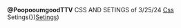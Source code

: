 **@PoopooumgoodTTV**
CSS AND SETINGS of 3/25/24
[Css](https://poopooumgoodttv.github.io/.css/)
Setings(})[Setings]({"MOBILE___SETTING":{"ALL_OPACITY___SETTING":1,"AIM_WHEN_FIRE___SETTING":1,"JOYSTICK_X___SETTING":0,"JOYSTICK_Y___SETTING":0,"JOYSTICK_SCALE___SETTING":1,"JOYSTICK_OPACITY___SETTING":0.5,"FIRE_LEFT_X___SETTING":0,"FIRE_LEFT_Y___SETTING":0,"FIRE_LEFT_SCALE___SETTING":1,"FIRE_LEFT_OPACITY___SETTING":0.75,"FIRE_RIGHT_X___SETTING":0,"FIRE_RIGHT_Y___SETTING":0,"FIRE_RIGHT_SCALE___SETTING":1,"FIRE_RIGHT_OPACITY___SETTING":0.4,"AIM_X___SETTING":0,"AIM_Y___SETTING":0,"AIM_SCALE___SETTING":1,"AIM_OPACITY___SETTING":0.35,"RELOAD_X___SETTING":0,"RELOAD_Y___SETTING":0,"RELOAD_SCALE___SETTING":1,"RELOAD_OPACITY___SETTING":0.5,"JUMP_X___SETTING":0,"JUMP_Y___SETTING":0,"JUMP_SCALE___SETTING":1,"JUMP_OPACITY___SETTING":0.5,"SIT_X___SETTING":0,"SIT_Y___SETTING":0,"SIT_SCALE___SETTING":1,"SIT_OPACITY___SETTING":0.5,"DASH_X___SETTING":0,"DASH_Y___SETTING":0,"DASH_SCALE___SETTING":1,"DASH_OPACITY___SETTING":0.5,"MOUSE_AND_KEYBOARD___SETTING":0},"PRIVACY___SETTING":{"ANONYMOUS_MODE___SETTING":0},"GENERAL___SETTING":{"AUTOCLOSE_WINDOWS___SETTING":false},"CROSSHAIR___SETTING":{"DISPLAY_TYPE___SETTING":"static","STATIC_URL___SETTING":"https://64.media.tumblr.com/7c8aa35da74e949ee7ecb0683a1f4651/2419f703ae1a384a-2f/s75x75_c1/c2d10f7873a2e527235f0be85b5b906e59a2da41.webp"},"MATCHMAKING___SETTING":{"LOGGED_ONLY___SETTING":0,"MINUTES_LEFT___SETTING":1,"WARMUP_ONLY___SETTING":1},"MOUSE___SETTING":{"RAW_INPUT___SETTING":0,"SENSITIVITY___SETTING":50,"AIM_SENSITIVITY___SETTING":30,"FLICK_PROTECTION___SETTING":0,"FLICK_PROTECTION_X___SETTING":130,"FLICK_PROTECTION_Y___SETTING":110},"GRAPHICS___SETTING":{"MAIN_RESOLUTION___SETTING":1,"RENDER_SHADOWS___SETTING":0,"BRIGHTNESS___SETTING":"2","CONTRAST___SETTING":1,"AO_BRIGHTNESS___SETTING":1},"SOUND___SETTING":{"VOLUME_MAIN___SETTING":1,"VOLUME_AMBIENT___SETTING":1,"VOLUME_ACTION___SETTING":1,"VOLUME_ACHIEVEMENT___SETTING":1,"VOLUME_UI___SETTING":1},"EFFECTS___SETTING":{"RENDER_CASES___SETTING":1,"RENDER_BULLETS___SETTING":1,"RENDER_SMOKE___SETTING":1,"RENDER_DECALS___SETTING":1},"CAMERA___SETTING":{"MAIN_FOV___SETTING":"150","WEAPON_FOV___SETTING":"150","HIDE_ARMS___SETTING":"show","HIDE_ON_ADS___SETTING":0,"CROSSHAIR_ON_HIDE___SETTING":1},"KEYBINDINGS___SETTING":{"MOVE_FORWARD___SETTING":"KEY_W___KEY","MOVE_BACKWARD___SETTING":"KEY_S___KEY","MOVE_LEFT___SETTING":"KEY_A___KEY","MOVE_RIGHT___SETTING":"KEY_D___KEY","MOVE_FORWARD2___SETTING":"KEY_UP_ARROW___KEY","MOVE_BACKWARD2___SETTING":"KEY_DOWN_ARROW___KEY","MOVE_LEFT2___SETTING":"KEY_LEFT_ARROW___KEY","MOVE_RIGHT2___SETTING":"KEY_RIGHT_ARROW___KEY","MOVE_UP___SETTING":"KEY_SPACE___KEY","MOVE_DOWN___SETTING":"KEY_SHIFT___KEY","MOVE_DASH___SETTING":"KEY_E___KEY","RELOAD_WEAPON___SETTING":"KEY_R___KEY","AIM_WEAPON___SETTING":"KEY_X___KEY","SHOOT_WEAPON___SETTING":"KEY_F___KEY","INSPECT_WEAPON___SETTING":"KEY_W___KEY","FIRST_WEAPON___SETTING":"KEY_1___KEY","SECOND_WEAPON___SETTING":"KEY_2___KEY","THIRD_WEAPON___SETTING":"KEY_3___KEY","PREVIOUS_WEAPON___SETTING":"KEY_Q___KEY","TOGGLE_SCORES___SETTING":"KEY_TAB___KEY","TOGGLE_CHAT___SETTING":"KEY_ENTER___KEY","TOGGLE_INFO___SETTING":"KEY_I___KEY","RESET_STATE___SETTING":"KEY_R___KEY","CHECKPOINT___SETTING":"KEY_Q___KEY","SPECTATOR_FLY___SETTING":"KEY_F___KEY","SPECTATOR_FPS___SETTING":"KEY_G___KEY","SPECTATOR_TPS___SETTING":"KEY_H___KEY","SPECTATOR_NEXT___SETTING":"MOUSE_LEFT___KEY","SPECTATOR_PREVIOUS___SETTING":"MOUSE_RIGHT___KEY","SPECTATOR_WALLS___SETTING":"KEY_X___KEY","TOGGLE_MENU___SETTING":"KEY_P___KEY"},"ANIMATIONS___SETTING":{"PULL_POS_Y___SETTING":0.5,"PULL_POS_Y_SPEED___SETTING":1,"PULL_POS_Y_SPEED_REVERSE___SETTING":1,"PULL_POS_Z___SETTING":0.5,"PULL_POS_Z_SPEED___SETTING":1,"PULL_POS_Z_SPEED_REVERSE___SETTING":1},"PLAYERS___SETTING":{"HP_BAR___SETTING":1,"RENDER_COLOR___SETTING":"#ff0000","RENDER_TEXTURE___SETTING":0,"RENDER_WEAPON___SETTING":0,"PLAY_ANIMATIONS___SETTING":0},"SNIPER___SETTING":{"SCOPE_URL___SETTING":"https://64.media.tumblr.com/7c8aa35da74e949ee7ecb0683a1f4651/2419f703ae1a384a-2f/s75x75_c1/c2d10f7873a2e527235f0be85b5b906e59a2da41.webp"},"BLOCKS___SETTING":{"RENDER_TEXTURE___SETTING":1,"BAKE_AO___SETTING":1,"RENDER_COLOR___SETTING":"#ffffff","TEXTURE_URL___SETTING":"https://64.media.tumblr.com/7cb0ada70aff5a9a48cbe55fa0c85050/e33e55c2eda023c6-47/s400x600/e27c0c41f30db21dfe481c22b28a70b14b449040.webp","DANCING___SETTING":0,"RGB_EFFECT___SETTING":0,"RGB_EFFECT_SPEED___SETTING":0.5,"RGB_EFFECT_AMPLITUDE___SETTING":0.5,"RGB_EFFECT_BRIGHTNESS___SETTING":1,"RGB_EFFECT_RED___SETTING":1,"RGB_EFFECT_GREEN___SETTING":1,"RGB_EFFECT_BLUE___SETTING":1,"RGB_EFFECT_RED_OFFSET___SETTING":0,"RGB_EFFECT_GREEN_OFFSET___SETTING":2,"RGB_EFFECT_BLUE_OFFSET___SETTING":4},"SKYBOX___SETTING":{"RENDER_TEXTURE___SETTING":1,"RENDER_COLOR___SETTING":"#ffffff","TEXTURE_IMG1___SETTING":"https://64.media.tumblr.com/8c1eb2a0235551fdebee127c9d62d32e/5ab4c6357fb13db5-9a/s540x810/222c8f9e9af31dad57cb26d83c35df4105fdfc7c.webp","TEXTURE_IMG2___SETTING":"https://64.media.tumblr.com/8c1eb2a0235551fdebee127c9d62d32e/5ab4c6357fb13db5-9a/s540x810/222c8f9e9af31dad57cb26d83c35df4105fdfc7c.webp","TEXTURE_IMG3___SETTING":"https://64.media.tumblr.com/8c1eb2a0235551fdebee127c9d62d32e/5ab4c6357fb13db5-9a/s540x810/222c8f9e9af31dad57cb26d83c35df4105fdfc7c.webp","TEXTURE_IMG4___SETTING":"https://64.media.tumblr.com/8c1eb2a0235551fdebee127c9d62d32e/5ab4c6357fb13db5-9a/s540x810/222c8f9e9af31dad57cb26d83c35df4105fdfc7c.webp","TEXTURE_IMG5___SETTING":"https://64.media.tumblr.com/8c1eb2a0235551fdebee127c9d62d32e/5ab4c6357fb13db5-9a/s540x810/222c8f9e9af31dad57cb26d83c35df4105fdfc7c.webphttps://64.media.tumblr.com/8c1eb2a0235551fdebee127c9d62d32e/5ab4c6357fb13db5-9a/s540x810/222c8f9e9af31dad57cb26d83c35df4105fdfc7c.webp","TEXTURE_IMG6___SETTING":"https://64.media.tumblr.com/8c1eb2a0235551fdebee127c9d62d32e/5ab4c6357fb13db5-9a/s540x810/222c8f9e9af31dad57cb26d83c35df4105fdfc7c.webp"}}))
